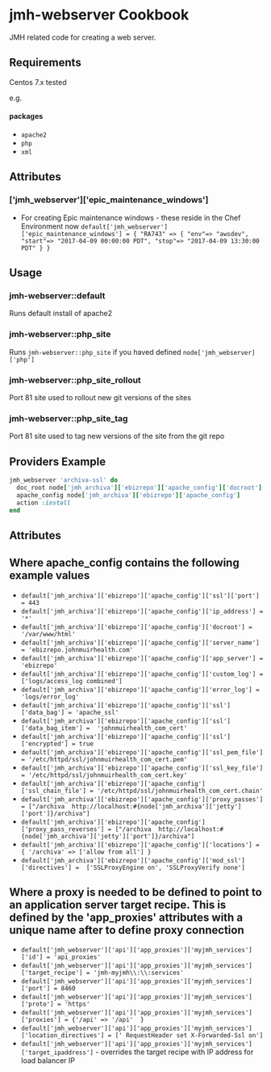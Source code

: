 jmh-webserver Cookbook
======================
JMH related code for creating a web server.


Requirements
------------
Centos 7.x tested

e.g.
#### packages
- `apache2`
- `php`
- `xml`


Attributes
----------

### ['jmh_webserver']['epic_maintenance_windows']
* For creating Epic maintenance windows - these reside in the Chef Environment now
`default['jmh_webserver']['epic_maintenance_windows'] = { "RA743" => { "env"=> "awsdev", "start"=> "2017-04-09 00:00:00 PDT", "stop"=> "2017-04-09 13:30:00 PDT" } }`


Usage
-----
### jmh-webserver::default
Runs default install of apache2

### jmh-webserver::php_site
Runs `jmh-webserver::php_site` if you haved defined `node['jmh_webserver]['php']`

### jmh-webserver::php_site_rollout
Port 81 site used to rollout new git versions of the sites

### jmh-webserver::php_site_tag
Port 81 site used to tag new versions of the site from the git repo

Providers Example
-----------------
```ruby
jmh_webserver 'archiva-ssl' do
  doc_root node['jmh_archiva']['ebizrepo']['apache_config']['docroot']
  apache_config node['jmh_archiva']['ebizrepo']['apache_config']
  action :install
end
```
Attributes
----------
## Where apache_config contains the following example values
- `default['jmh_archiva']['ebizrepo']['apache_config']['ssl']['port'] = 443`
- `default['jmh_archiva']['ebizrepo']['apache_config']['ip_address'] = '*'`
- `default['jmh_archiva']['ebizrepo']['apache_config']['docroot'] = '/var/www/html'`
- `default['jmh_archiva']['ebizrepo']['apache_config']['server_name'] = 'ebizrepo.johnmuirhealth.com'`
- `default['jmh_archiva']['ebizrepo']['apache_config']['app_server'] = 'ebizrepo'`
- `default['jmh_archiva']['ebizrepo']['apache_config']['custom_log'] =  ['logs/access_log combined']`
- `default['jmh_archiva']['ebizrepo']['apache_config']['error_log'] = 'logs/error_log'`
- `default['jmh_archiva']['ebizrepo']['apache_config']['ssl']['data_bag'] = 'apache_ssl'`
- `default['jmh_archiva']['ebizrepo']['apache_config']['ssl']['data_bag_item'] =  'johnmuirhealth_com_cert'`
- `default['jmh_archiva']['ebizrepo']['apache_config']['ssl']['encrypted'] = true`
- `default['jmh_archiva']['ebizrepo']['apache_config']['ssl_pem_file'] = '/etc/httpd/ssl/johnmuirhealth_com_cert.pem'`
- `default['jmh_archiva']['ebizrepo']['apache_config']['ssl_key_file'] = '/etc/httpd/ssl/johnmuirhealth_com_cert.key'`
- `default['jmh_archiva']['ebizrepo']['apache_config']['ssl_chain_file'] = '/etc/httpd/ssl/johnmuirhealth_com_cert.chain'`
- `default['jmh_archiva']['ebizrepo']['apache_config']['proxy_passes'] = ["/archiva  http://localhost:#{node['jmh_archiva']['jetty']['port']}/archiva"]`
- `default['jmh_archiva']['ebizrepo']['apache_config']['proxy_pass_reverses'] = ["/archiva  http://localhost:#{node['jmh_archiva']['jetty']['port']}/archiva"]`
- `default['jmh_archiva']['ebizrepo']['apache_config']['locations'] = { '/archiva' => ['allow from all'] }`
- `default['jmh_archiva']['ebizrepo']['apache_config']['mod_ssl']['directives'] =  ['SSLProxyEngine on', 'SSLProxyVerify none']`

## Where a proxy is needed to be defined to point to an application server target recipe.  This is defined by the 'app_proxies' attributes with a unique name after to define proxy connection
- `default['jmh_webserver']['api']['app_proxies']['myjmh_services']['id'] = 'api_proxies'`
- `default['jmh_webserver']['api']['app_proxies']['myjmh_services']['target_recipe'] = 'jmh-myjmh\\:\\:services'`
- `default['jmh_webserver']['api']['app_proxies']['myjmh_services']['port'] = 8460`
- `default['jmh_webserver']['api']['app_proxies']['myjmh_services']['proto'] = 'https'`
- `default['jmh_webserver']['api']['app_proxies']['myjmh_services']['proxies'] = {'/api' => '/api'  }`
- `default['jmh_webserver']['api']['app_proxies']['myjmh_services']['location_directives'] = [' RequestHeader set X-Forwarded-Ssl on']`
- `default['jmh_webserver']['api']['app_proxies']['myjmh_services']['target_ipaddress']` - overrides the target recipe with IP address for load balancer IP
